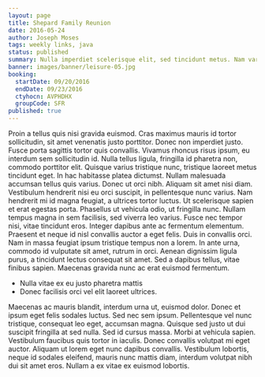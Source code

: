```yaml
---
layout: page
title: Shepard Family Reunion
date: 2016-05-24
author: Joseph Moses
tags: weekly links, java
status: published
summary: Nulla imperdiet scelerisque elit, sed tincidunt metus. Nam varius malesuada.
banner: images/banner/leisure-05.jpg
booking:
  startDate: 09/20/2016
  endDate: 09/23/2016
  ctyhocn: AVPHDHX
  groupCode: SFR
published: true
---
```

Proin a tellus quis nisi gravida euismod. Cras maximus mauris id tortor sollicitudin, sit amet venenatis justo porttitor. Donec non imperdiet justo. Fusce porta sagittis tortor quis convallis. Vivamus rhoncus risus ipsum, eu interdum sem sollicitudin id. Nulla tellus ligula, fringilla id pharetra non, commodo porttitor elit. Quisque varius tristique nunc, tristique laoreet metus tincidunt eget. In hac habitasse platea dictumst. Nullam malesuada accumsan tellus quis varius. Donec ut orci nibh. Aliquam sit amet nisi diam. Vestibulum hendrerit nisi eu orci suscipit, in pellentesque nunc varius. Nam hendrerit mi id magna feugiat, a ultrices tortor luctus. Ut scelerisque sapien et erat egestas porta. Phasellus ut vehicula odio, ut fringilla nunc. Nullam tempus magna in sem facilisis, sed viverra leo varius.
Fusce nec tempor nisi, vitae tincidunt eros. Integer dapibus ante ac fermentum elementum. Praesent et neque id nisl convallis auctor a eget felis. Duis in convallis orci. Nam in massa feugiat ipsum tristique tempus non a lorem. In ante urna, commodo id vulputate sit amet, rutrum in orci. Aenean dignissim ligula purus, a tincidunt lectus consequat sit amet. Sed a dapibus tellus, vitae finibus sapien. Maecenas gravida nunc ac erat euismod fermentum.

* Nulla vitae ex eu justo pharetra mattis
* Donec facilisis orci vel elit laoreet ultrices.

Maecenas ac mauris blandit, interdum urna ut, euismod dolor. Donec et ipsum eget felis sodales luctus. Sed nec sem ipsum. Pellentesque vel nunc tristique, consequat leo eget, accumsan magna. Quisque sed justo ut dui suscipit fringilla at sed nulla. Sed id cursus massa. Morbi at vehicula sapien. Vestibulum faucibus quis tortor in iaculis. Donec convallis volutpat mi eget auctor. Aliquam ut lorem eget nunc dapibus convallis. Vestibulum lobortis, neque id sodales eleifend, mauris nunc mattis diam, interdum volutpat nibh dui sit amet eros. Nullam a ex vitae ex euismod lobortis.
